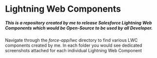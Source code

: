 # Lightning Web Components
##### This is a repository created by me to release Salesforce Lightning Web Components which would be Open-Source to be used by all Developer.

Navigate through the *force-app/lwc* directory to find various LWC components created by me. In each folder you would see dedicated screenshots attached for each individual Lightning Web Component
